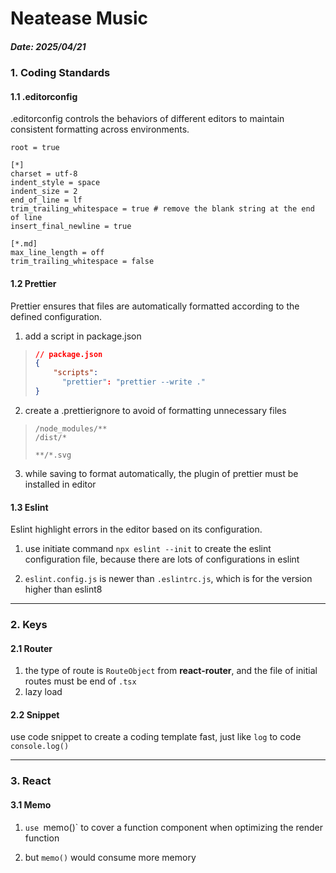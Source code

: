 # Neatease Music

##### Date: 2025/04/21

### 1. Coding Standards

#### 1.1 .editorconfig

.editorconfig controls the behaviors of different editors to maintain consistent formatting across environments.

```.editorconfig
root = true

[*]
charset = utf-8
indent_style = space
indent_size = 2
end_of_line = lf
trim_trailing_whitespace = true # remove the blank string at the end of line
insert_final_newline = true

[*.md]
max_line_length = off
trim_trailing_whitespace = false
```

#### 1.2 Prettier

Prettier ensures that files are automatically formatted according to the defined configuration.

1. add a script in package.json

> ```json
> // package.json
> {
>     "scripts":
> 		"prettier": "prettier --write ."
> }
> ```

2. create a .prettierignore to avoid of formatting unnecessary files

> ```.prettierignore
> /node_modules/**
> /dist/*
>
> **/*.svg
> ```

3. while saving to format automatically, the plugin of prettier must be installed in editor

#### 1.3 Eslint

Eslint highlight errors in the editor based on its configuration.

1. use initiate command `npx eslint --init` to create the eslint configuration file, because there are lots of configurations in eslint

2. `eslint.config.js` is newer than `.eslintrc.js`, which is for the version higher than eslint8

---

### 2. Keys

#### 2.1 Router

1. the type of route is `RouteObject` from **react-router**, and the file of initial routes must be end of `.tsx`
2. lazy load

#### 2.2 Snippet

use code snippet to create a coding template fast, just like `log` to code `console.log()`

---

### 3. React

#### 3.1 Memo

1. `use `memo()` to cover a function component when optimizing the render function

2. but `memo()` would consume more memory
